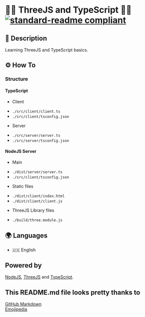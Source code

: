 # 🧑‍💻 ThreeJS and TypeScript 🧑‍💻 [![standard-readme compliant](https://img.shields.io/badge/readme%20style-standard-brightgreen.svg?style=flat-square)](https://github.com/RichardLitt/standard-readme)

## 🔖 Description

Learning ThreeJS and TypeScript basics.

## ⚙️ How To

### Structure

#### TypeScript

- Client

* `./src/client/client.ts`
* `./src/client/tsconfig.json`

- Server

* `./src/server/server.ts`
* `./src/server/tsconfig.json`

#### NodeJS Server

- Main

* `./dist/server/server.ts`
* `./src/client/tsconfig.json`

- Static files

* `./dist/client/index.html`
* `./dist/client/client.js`

- ThreeJS Library files

* `./build/three.module.js`

## 🌍 Languages

- 🇺🇸 English

## Powered by

[NodeJS](https://nodejs.org/en/), [ThreeJS](https://threejs.org/) and [TypeScript](https://www.typescriptlang.org/).

## This README.md file looks pretty thanks to

[GitHub Markdown](https://guides.github.com/features/mastering-markdown/) \
[Emojipedia](https://emojipedia.org/)
